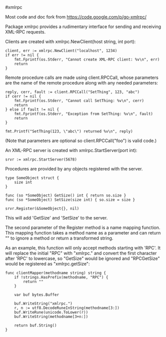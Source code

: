 #xmlrpc

Most code and doc fork from https://code.google.com/p/go-xmlrpc/

Package xmlrpc provides a rudimentary interface for sending and receiving
XML-RPC requests.

Clients are created with xmlrpc.NewClient(host string, int port):

	client, err := xmlrpc.NewClient("localhost", 1234)
	if err != nil {
		fmt.Fprintf(os.Stderr, "Cannot create XML-RPC client: %v\n", err)
		return
	}

Remote procedure calls are made using client.RPCCall, whose parameters are
the name of the remote procedure along with any needed parameters:

	reply, cerr, fault := client.RPCCall("SetThing", 123, "abc")
	if cerr != nil {
		fmt.Fprintf(os.Stderr, "Cannot call SetThing: %v\n", cerr)
		return
	} else if fault != nil {
		fmt.Fprintf(os.Stderr, "Exception from SetThing: %v\n", fault)
		return
	}

	fmt.Printf("SetThing(123, \"abc\") returned %v\n", reply)

(Note that parameters are optional so client.RPCCall("foo") is valid code.)

An XML-RPC server is created with xmlrpc.StartServer(port int):

	srvr := xmlrpc.StartServer(5678)

Procedures are provided by any objects registered with the server.

	type SomeObject struct {
		size int
	}

	func (so *SomeObject) GetSize() int { return so.size }
	func (so *SomeObject) SetSize(size int) { so.size = size }

	srvr.Register(&SomeObject{}, nil)

This will add 'GetSize' and 'SetSize' to the server.

The second parameter of the Register method is a name mapping function.  This
mapping function takes a method name as a parameter and can return "" to
ignore a method or return a transformed string.

As an example, this function will only accept methods starting with 'RPC'.
It will replace the initial "RPC" with "xmlrpc." and convert the first
character after 'RPC' to lowercase, so "GetSize" would be ignored and
"RPCGetSize" would be registered as "xmlrpc.getSize":

	func clientMapper(methodname string) string {
		if !strings.HasPrefix(methodname, "RPC") {
			return ""
		}

		var buf bytes.Buffer

		buf.WriteString("xmlrpc.")
		r, n := utf8.DecodeRuneInString(methodname[3:])
		buf.WriteRune(unicode.ToLower(r))
		buf.WriteString(methodname[3+n:])

		return buf.String()
	}
